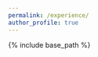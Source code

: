 ```yaml
---
permalink: /experience/
author_profile: true
---
```


{% include base_path %}

<div>
	<!-- <h1><p>Research Experience</p></h1>
	<hr style='background-color:#000000;border-width:0;color:#000000;height:2px;line-height:0;text-align:left;width:100%;'/>
	<br>

	<h1><p>Teaching Experience</p></h1>
	<hr style='background-color:#000000;border-width:0;color:#000000;height:2px;line-height:0;text-align:left;width:100%;'/>
	<br>
 -->
	<h1><p>Professional Experience</p></h1>
	<hr style='background-color:#000000;border-width:0;color:#000000;height:2px;line-height:0;text-align:left;width:100%;'/>

		<h2><p>Goldman Sachs<span style="float: right">Bengaluru, India</span></p></h2>
	    <p><i>Associate, Marquee Portfolio Analytics<span style="float: right">Feb 2021 - Feb 2022</span></i></p>
	    <ul>
	    	<li>Built Carbon Analytics tool to estimate carbon emissions and intensity profile of portfolios using RESTful web services in python and modeled scalable datasets for vendor data from Bloomberg and Factset</li>
			<li>Integrated the carbon API in gsquant library, an open source python toolkit for quantitative finance developed by GS</li>
			<li>Implemented MCTR, active risk comparison with respect to benchmark in factor risk, attribution analytics and optimized compute for historical portfolios by efficiently batching requests based on memory consumed for each Factor Risk Model</li>
			<li>Through risk as a service along with BARRA and WOLFE risk factor model data, the Risk Analytics tool is currently generating revenue of $505K/year (as of Feb2022) from four clients, with more potential clients trialling the product</li>
			<li>Created a procmon job to optimize compute and memory on Thematic Analytics for Marquee Portfolios and Assets, which publishes Thematic Factor Betas for composites such as ETFs, Indices, and Baskets utilising single stock betas on daily basis</li>
			<li>Came up with SLOs by defining SLIs such as availability, latency, correctness that measure reliability of the service</li>
			<li>Worked with an intern in developing a monitoring job as part of the offering to premium clients, deployed on Kubernetes which monitors the factor risk and performance analytics reports of their portfolios and sends out PagerDuty Alerts</li>
			<li>Added a turnover constraint in the hedging tool for users to limit the turnover of existing hedges and baskets</li>
	    </ul>

	    <h2><p>Goldman Sachs<span style="float: right">Bengaluru, India</span></p></h2>
	    <p><i>Analyst, Market Risk Strats<span style="float: right">Jun 2018 - Feb 2021</span></i></p>
	    <ul>
	    	<li>Developed an enhanced risk engine, through GSRisk initiative to converge on a unified risk engine across divisions, leveraging Griffin and Market Data API, which enabled expressing scenarios on-the-fly and declaratively</li>
		    <li>Saved initial compute of ~$5MM/year reducing <span>&#126;</span>0.5MM peak CPU hours every day by migrating Topsheet models to GSRisk and <span>&#126;</span>$3MM/year for IR models to MDAPI with potential savings of <span>&#126;</span>$20MM/year for other Market Risk models</li>
		    <li>Developed risk models for Commodities through Sensitivity Based Approach as part of Fundamental Review of the Trading Book (FRTB) and Interest Rate Stress Test models for Comprehensive Capital Analysis and Review (CCAR) and Firm Data Submission Framework (FDSF) submissions</li>
		    <li>Enhanced pricing models by onboarding basis nodes on the price graph to MDAPI for Real Estate Discount Spreads, Hazard Rate Volatility and Funding Spreads in collaboration with Merchant Banking, Credit and Equity Derivative desk strats</li>
		    <li>Developed a new asset data model for sourcing Market Risk curated EOD timeseries with improved SLA, data quality and the ability to provide market risk data as a service to clients via the Marquee platform</li>
	        <li>Developed a recalibration model for LMM and MEE window parameters under IR Scenarios for Bermudan Swaptions</li>
	        <li>Mentored interns, junior analysts in resolving findings raised on models and also actively involved in hiring new employees</li>
	        <li>Awarded the highest performance rating conferred on top-quartile performers globally and promoted to Associate</li>
	    </ul>

	    <h2><p>Goldman Sachs<span style="float: right">Bengaluru, India</span></p></h2>
	    <p><i>Summer Intern, Market Risk Strats<span style="float: right">May 2017 - Jul 2017</span></i></p>
	    <ul>
	    	<li>Optimized convergence steps of EM Algorithm in finding the maximum likelihood of Gaussian Mixtures for backfilling</li>
			<li>Developed a framework for maintaining domain knowledge of backfilled data in the stress period by pseudofilling</li>
			<li>Received a Pre-Placement Offer in Market Risk Strats Team as a full time Analyst</li>
	    </ul>

	    <h2><p>Infurnia Technologies<span style="float: right">Bengaluru, India</span></p></h2>
	    <p><i>Web Developer<span style="float: right">May 2016 - Jul 2016</span></i></p>
	    <ul>
	        <li> Worked as a developer for the customization technology that enables to place, resize, change laminates and other important features of cabinets of different units using Three.js in real time for the 3D modelling of the elements</li>
	        <li> Worked on automation of the interiors of a kitchen for the rooms given by the customer</li>
	        <li> Implemented a constraint system to express the constraints of the units and a solver to solve the constraint system which automates the design into the user specific rooms</li>
	    </ul>

		<h2><p>Tavaga<span style="float: right">Mumbai, India</span></p></h2>
	    <p><i>Web Developer<span style="float: right">Dec 2015</span></i></p>
	    <ul>
	        <li> Designed an Android application for the marketing purpose on displaying and comparing the Mutual Funds data of the funds, benchmark and the company equivalent using MP Android Chart Library</li>
	        <li> Used Retro Fit library to get the data from Database</li>
	        <li> Used Line Charts and Bar Charts in the library to display the data</li>
	        <li> Implemented multiple features like changing the value and position of the origin, selecting and deselecting graphs, highlighting the necessary part of the graph, change values from percentage to amount</li>
	    </ul>

    <br>

</div>

